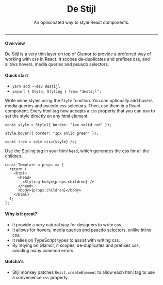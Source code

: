 <h1 align="center">De Stijl</h1>

<div align="center">
  An opinionated way to style React components.
</div>

<br />
<hr />

#### Overview

De Stijl is a very thin layer on top of Glamor to provide a preferred way of working with css in React. It scopes de-duplicates and prefixes css, and allows hovers, media queries and psuedo selectors.

#### Quick start

* `yarn add --dev destijl`
* `import { Style, Styling } from "destijl";`

Write inline styles using the `Style` function. You can optionally add hovers, media queries and psuedo css selectors. Then, use them in a React component. Every html tag now accepts a `css` property that you can use to set the style directly on any html element.

```tsx
const style = Style({ border: "1px solid red" });

style.hover({ border: "1px solid green" });

const tree = <div css={style} />;
```

Use the Styling tag in your html `head`, which generates the css for all the children.

```tsx
const Template = props => {
  return (
    <html>
      <head>
        <Styling body={props.children} />
      </head>
      <body>{props.children}</body>
    </html>
  );
};
```

#### Why is it great?

* It provide a very natural way for designers to write css.
* It allows for hovers, media queries and psuedo selectors, unlike inline css.
* It relies on TypeScript types to assist with writing css.
* By relying on Glamor, it scopes, de-duplicates and prefixes css, avoiding many common errors.

#### Gotcha's

* Stijl monkey patches `React.createElement` to allow each html tag to use a convenience `css` property.
